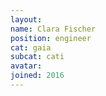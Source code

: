 ```yaml
---
layout:
name: Clara Fischer
position: engineer
cat: gaia
subcat: cati
avatar:
joined: 2016
---
```


